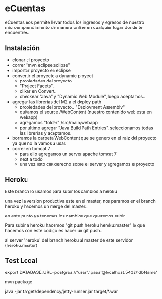 eCuentas
========

eCuentas nos permite llevar todos los ingresos y egresos de nuestro microemprendimiento de manera online en cualquier lugar donde te encuentres.


Instalación
-----------
- clonar el proyecto
- correr  "mvn eclipse:eclipse"
- importar proyecto en eclipse
- convertir el proyecto a dynamic proyect
    - propiedades del proyecto..
    - "Project Facets"..
    - clikar en Convert..
    - checkear "Java" y "Dynamic Web Module", luego aceptamos..
- agregar las librerias del M2 a el deploy path
    - propiedades del proyecto.. "Deployment Assembly"
    - quitamos el source /WebContent (nuestro contenido web esta en webapp)
    - agregamos "folder" /src/main/webapp
    - por ultimo agregar "Java Build Path Entries", seleccionamos todas las librerías y aceptamos.
- borramos la carpeta WebContent que se genero en el raiz del proyecto ya que no la vamos a usar.
- correr en tomcat 7
    - para ello agregamos un server apache tomcat 7
    - next a todo
    - una vez listo clik derecho sobre el server y agregamos el proyecto

Heroku
------

Este branch lo usamos para subir los cambios a heroku

una vez la version productiva este en el master, nos paramos en el branch heroku y hacemos un merge del master..

en este punto ya tenemos los cambios que queremos subir.

Para subir a heroku hacemos "git push heroku heroku:master" lo que hacemos con este codigo es hacer un git push..

al server 'heroku' del branch heroku al master de este servidor (heroku:master)


Test Local
----------
export DATABASE_URL=postgres://'user':'pass'@localhost:5432/'dbName'

mvn package

java -jar target/dependency/jetty-runner.jar target/*.war
